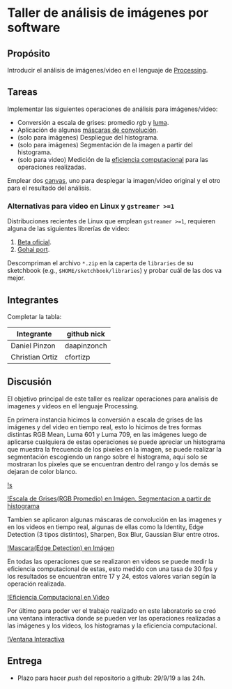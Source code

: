 # Taller de análisis de imágenes por software

## Propósito

Introducir el análisis de imágenes/video en el lenguaje de [Processing](https://processing.org/).

## Tareas

Implementar las siguientes operaciones de análisis para imágenes/video:

* Conversión a escala de grises: promedio _rgb_ y [luma](https://en.wikipedia.org/wiki/HSL_and_HSV#Disadvantages).
* Aplicación de algunas [máscaras de convolución](https://en.wikipedia.org/wiki/Kernel_(image_processing)).
* (solo para imágenes) Despliegue del histograma.
* (solo para imágenes) Segmentación de la imagen a partir del histograma.
* (solo para video) Medición de la [eficiencia computacional](https://processing.org/reference/frameRate.html) para las operaciones realizadas.

Emplear dos [canvas](https://processing.org/reference/PGraphics.html), uno para desplegar la imagen/video original y el otro para el resultado del análisis.

### Alternativas para video en Linux y `gstreamer >=1`

Distribuciones recientes de Linux que emplean `gstreamer >=1`, requieren alguna de las siguientes librerías de video:

1. [Beta oficial](https://github.com/processing/processing-video/releases).
2. [Gohai port](https://github.com/gohai/processing-video/releases/tag/v1.0.2).

Descompriman el archivo `*.zip` en la caperta de `libraries` de su sketchbook (e.g., `$HOME/sketchbook/libraries`) y probar cuál de las dos va mejor.

## Integrantes

Completar la tabla:

| Integrante      | github nick |
|-----------------|-------------|
| Daniel Pinzon   | daapinzonch |
| Christian Ortiz | cfortizp    |

## Discusión

El objetivo principal de este taller es realizar operaciones para analisis de imagenes y videos en el lenguaje Processing.

En primera instancia hicimos la conversión a escala de grises de las imágenes y del video en tiempo real, esto lo hicimos de tres formas distintas RGB Mean, Luma 601 y Luma 709, en las imágenes luego de aplicarse cualquiera de estas operaciones se puede apreciar un histograma que muestra la frecuencia de los pixeles en la imagen, se puede realizar la segmentación escogiendo un rango sobre el histograma, aquí solo se mostraran los pixeles que se encuentran dentro del rango y los demás se dejaran de color blanco.

[!s](Recursos/Escala%20de%20Grises.JPG)

[!Escala de Grises(RGB Promedio) en Imágen. Segmentacion a partir de histograma](https://github.com/daapinzonch-cfortizp/ComputacionVisual/blob/master/Taller%20Analisis%20de%20Imagenes/Recursos/SegmentacionGrises.JPG)

Tambien se aplicaron algunas máscaras de convolución en las imagenes y en los videos en tiempo real, algunas de ellas como la Identity, Edge Detection (3 tipos distintos), Sharpen, Box Blur, Gaussian Blur entre otros.

[!Mascara(Edge Detection) en Imágen](https://github.com/daapinzonch-cfortizp/ComputacionVisual/blob/master/Taller%20Analisis%20de%20Imagenes/Recursos/Mascara.JPG)

En todas las operaciones que se realizaron en videos se puede medir la eficiencia computacional de estas, esto medido con una tasa de 30 fps y los resultados se encuentran entre 17 y 24, estos valores varían según la operación realizada.

[!Eficiencia Computacional en Video](https://github.com/daapinzonch-cfortizp/ComputacionVisual/blob/master/Taller%20Analisis%20de%20Imagenes/Recursos/FrameRate.JPG)

Por último para poder ver el trabajo realizado en este laboratorio se creó una ventana interactiva donde se pueden ver las operaciones realizadas a las imágenes y los videos, los histogramas y la eficiencia computacional. 

[!Ventana Interactiva](https://github.com/daapinzonch-cfortizp/ComputacionVisual/blob/master/Taller%20Analisis%20de%20Imagenes/Recursos/Interactiva.JPG)

## Entrega

* Plazo para hacer _push_ del repositorio a github: 29/9/19 a las 24h.
